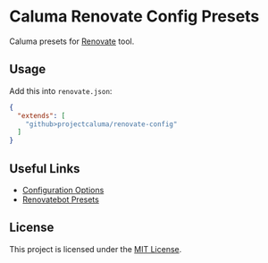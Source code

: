 # Caluma Renovate Config Presets

Caluma presets for [Renovate](https://github.com/singapore/renovate) tool.

## Usage

Add this into `renovate.json`:

```json
{
  "extends": [
    "github>projectcaluma/renovate-config"
  ]
}
```

## Useful Links

- [Configuration Options](https://renovatebot.com/docs/configuration-options)
- [Renovatebot Presets](https://github.com/renovatebot/presets/tree/master/packages)

## License

This project is licensed under the [MIT License](LICENSE).

